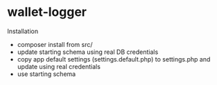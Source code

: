 # wallet-logger
Installation
- composer install from src/
- update starting schema using real DB credentials
- copy app default settings (settings.default.php) to settings.php and update using real credentials
- use starting schema    
